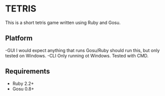 # TETRIS

This is a short tetris game written using Ruby and Gosu.

## Platform
-GUI
I would expect anything that runs Gosu/Ruby should run this, but only tested on Windows.
-CLI
Only running ot Windows. Tested with CMD.

## Requirements
- Ruby 2.2+
- Gosu 0.8+